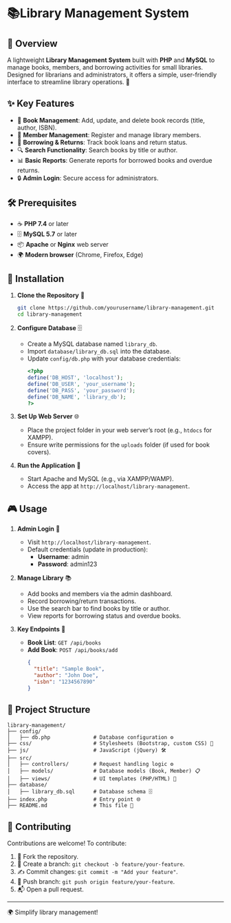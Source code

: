 # 📚Library Management System

## 🌟 Overview
A lightweight **Library Management System** built with **PHP** and **MySQL** to manage books, members, and borrowing activities for small libraries. Designed for librarians and administrators, it offers a simple, user-friendly interface to streamline library operations. 🚀

## ✨ Key Features
- 📖 **Book Management**: Add, update, and delete book records (title, author, ISBN).
- 👤 **Member Management**: Register and manage library members.
- 📅 **Borrowing & Returns**: Track book loans and return status.
- 🔍 **Search Functionality**: Search books by title or author.
- 📊 **Basic Reports**: Generate reports for borrowed books and overdue returns.
- 🔒 **Admin Login**: Secure access for administrators.

## 🛠️ Prerequisites
- ☕ **PHP 7.4** or later
- 🗄️ **MySQL 5.7** or later
- 📦 **Apache** or **Nginx** web server
- 🌍 **Modern browser** (Chrome, Firefox, Edge)

## 🚀 Installation
1. **Clone the Repository** 📂
   ```bash
   git clone https://github.com/yourusername/library-management.git
   cd library-management
   ```

2. **Configure Database** 🗄️
   - Create a MySQL database named `library_db`.
   - Import `database/library_db.sql` into the database.
   - Update `config/db.php` with your database credentials:
     ```php
     <?php
     define('DB_HOST', 'localhost');
     define('DB_USER', 'your_username');
     define('DB_PASS', 'your_password');
     define('DB_NAME', 'library_db');
     ?>
     ```

3. **Set Up Web Server** 🌐
   - Place the project folder in your web server’s root (e.g., `htdocs` for XAMPP).
   - Ensure write permissions for the `uploads` folder (if used for book covers).

4. **Run the Application** 🏃
   - Start Apache and MySQL (e.g., via XAMPP/WAMP).
   - Access the app at `http://localhost/library-management`.

## 🎮 Usage
1. **Admin Login** 🔐
   - Visit `http://localhost/library-management`.
   - Default credentials (update in production):
     - **Username**: admin
     - **Password**: admin123

2. **Manage Library** 📚
   - Add books and members via the admin dashboard.
   - Record borrowing/return transactions.
   - Use the search bar to find books by title or author.
   - View reports for borrowing status and overdue books.

3. **Key Endpoints** 📡
   - **Book List**: `GET /api/books`
   - **Add Book**: `POST /api/books/add`
     ```json
     {
       "title": "Sample Book",
       "author": "John Doe",
       "isbn": "1234567890"
     }
     ```

## 📂 Project Structure
```
library-management/
├── config/
│   ├── db.php              # Database configuration ⚙️
├── css/                    # Stylesheets (Bootstrap, custom CSS) 🎨
├── js/                     # JavaScript (jQuery) 🛠️
├── src/
│   ├── controllers/        # Request handling logic ⚙️
│   ├── models/             # Database models (Book, Member) 📋
│   ├── views/              # UI templates (PHP/HTML) 📄
├── database/
│   ├── library_db.sql      # Database schema 🗄️
├── index.php               # Entry point 🌐
├── README.md               # This file 📄
```

## 🤝 Contributing
Contributions are welcome! To contribute:
1. 🍴 Fork the repository.
2. 🌿 Create a branch: `git checkout -b feature/your-feature`.
3. ✍️ Commit changes: `git commit -m "Add your feature"`.
4. 🚀 Push branch: `git push origin feature/your-feature`.
5. 📬 Open a pull request.

---

🌍 Simplify library management!
